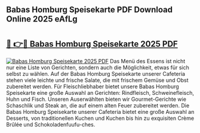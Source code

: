 ## Babas Homburg Speisekarte PDF Download Online 2025 eAfLg

# <h2><a href="http://gcdtckg.nevu.top/?p=Babas+Homburg+Speisekarte">🔗 👉🔴 Babas Homburg Speisekarte 2025 PDF</a></h2>

[![Babas Homburg Speisekarte 2025 PDF](https://i.imgur.com/dBaPXMq.png)](http://gcdtckg.nevu.top/?p=Babas+Homburg+Speisekarte)
Das Menü des Essens ist nicht nur eine Liste von Gerichten, sondern auch die Möglichkeit, etwas für sich selbst zu wählen. Auf der Babas Homburg Speisekarte unserer Cafeteria stehen viele leichte und frische Salate, die mit frischem Gemüse und Obst zubereitet werden. Für Fleischliebhaber bietet unsere Babas Homburg Speisekarte eine große Auswahl an Gerichten: Rindfleisch, Schweinefleisch, Huhn und Fisch. Unseren Auserwählten bieten wir Gourmet-Gerichte wie Schaschlik und Steak an, die auf einem alten Feuer zubereitet werden. Die Babas Homburg Speisekarte unserer Cafeteria bietet eine große Auswahl an Desserts, von traditionellen Kuchen und Kuchen bis hin zu exquisiten Crème Brûlée und Schokoladenfuufu-ches.
